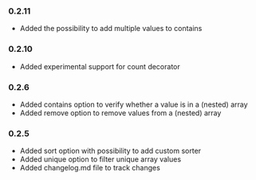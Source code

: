 ### 0.2.11
- Added the possibility to add multiple values to contains

### 0.2.10
- Added experimental support for count decorator

### 0.2.6
- Added contains option to verify whether a value is in a (nested) array
- Added remove option to remove values from a (nested) array

### 0.2.5
- Added sort option with possibility to add custom sorter
- Added unique option to filter unique array values
- Added changelog.md file to track changes
